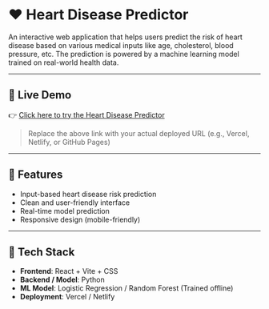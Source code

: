 # ❤️ Heart Disease Predictor

An interactive web application that helps users predict the risk of heart disease based on various medical inputs like age, cholesterol, blood pressure, etc. The prediction is powered by a machine learning model trained on real-world health data.

---

## 🚀 Live Demo

👉 [Click here to try the Heart Disease Predictor]([https://heart-disease-predictor-tau.vercel.app/])

> Replace the above link with your actual deployed URL (e.g., Vercel, Netlify, or GitHub Pages)

---

## 🧠 Features

- Input-based heart disease risk prediction
- Clean and user-friendly interface
- Real-time model prediction
- Responsive design (mobile-friendly)

---

## 🔧 Tech Stack

- **Frontend**: React + Vite + CSS
- **Backend / Model**: Python 
- **ML Model**: Logistic Regression / Random Forest (Trained offline)
- **Deployment**: Vercel / Netlify


